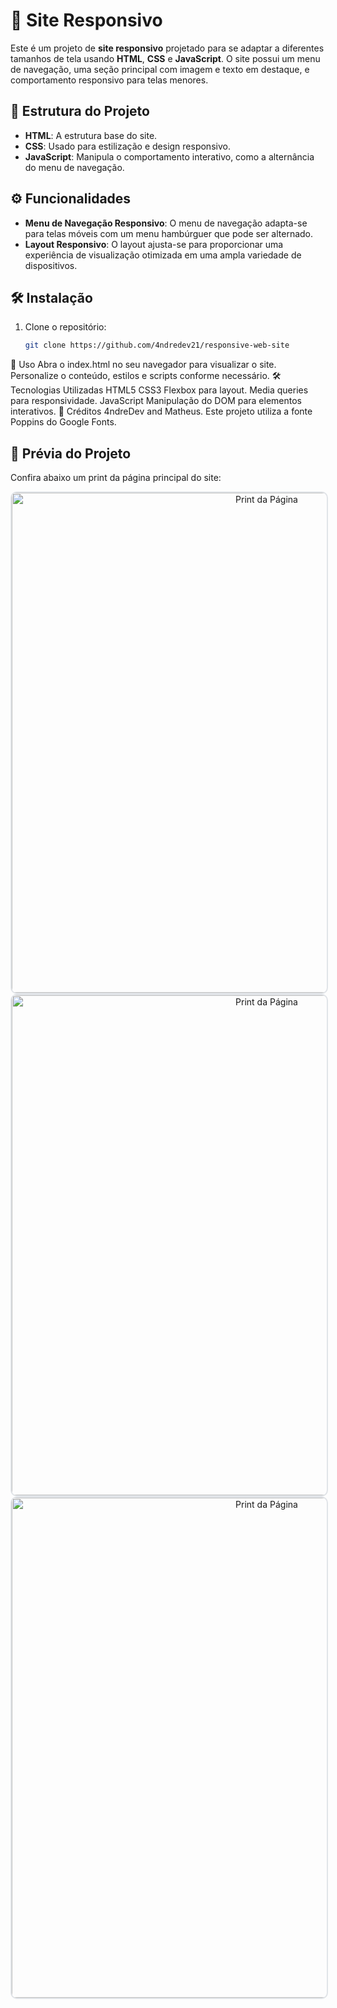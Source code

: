 # 📱 Site Responsivo

Este é um projeto de **site responsivo** projetado para se adaptar a diferentes tamanhos de tela usando **HTML**, **CSS** e **JavaScript**. O site possui um menu de navegação, uma seção principal com imagem e texto em destaque, e comportamento responsivo para telas menores.

## 📁 Estrutura do Projeto

- **HTML**: A estrutura base do site.
- **CSS**: Usado para estilização e design responsivo.
- **JavaScript**: Manipula o comportamento interativo, como a alternância do menu de navegação.

## ⚙️ Funcionalidades

- **Menu de Navegação Responsivo**: O menu de navegação adapta-se para telas móveis com um menu hambúrguer que pode ser alternado.
- **Layout Responsivo**: O layout ajusta-se para proporcionar uma experiência de visualização otimizada em uma ampla variedade de dispositivos.

## 🛠️ Instalação

1. Clone o repositório:
   ```bash
   git clone https://github.com/4ndredev21/responsive-web-site

🚀 Uso
Abra o index.html no seu navegador para visualizar o site.
Personalize o conteúdo, estilos e scripts conforme necessário.
🛠️ Tecnologias Utilizadas
HTML5
CSS3
Flexbox para layout.
Media queries para responsividade.
JavaScript
Manipulação do DOM para elementos interativos.
📜 Créditos 4ndreDev and Matheus.
Este projeto utiliza a fonte Poppins do Google Fonts.

## 🌟 Prévia do Projeto

Confira abaixo um print da página principal do site:

<div align="center">
  <img src="./images/project-1.png" alt="Print da Página" width="800" style="border: 2px solid #e1e4e8; border-radius: 10px;">
</div>
<div align="center">
  <img src="./images/project-2.png" alt="Print da Página" width="800" style="border: 2px solid #e1e4e8; border-radius: 10px;">
</div>
<div align="center">
  <img src="./images/project-3.png" alt="Print da Página" width="800" style="border: 2px solid #e1e4e8; border-radius: 10px;">
</div>
